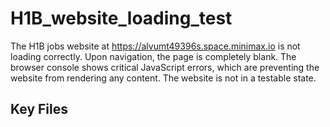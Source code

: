 # H1B_website_loading_test

The H1B jobs website at https://alvumt49396s.space.minimax.io is not loading correctly. Upon navigation, the page is completely blank. The browser console shows critical JavaScript errors, which are preventing the website from rendering any content. The website is not in a testable state.

## Key Files

